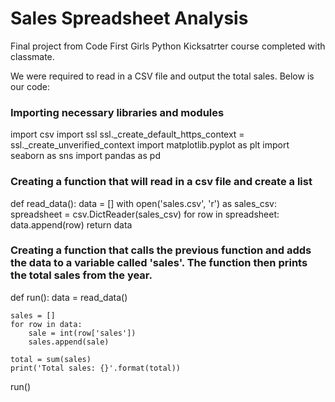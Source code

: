 # Sales Spreadsheet Analysis
Final project from Code First Girls Python Kicksatrter course completed with classmate.

We were required to read in a CSV file and output the total sales. Below is our code:
### Importing necessary libraries and modules
import csv
import ssl
ssl._create_default_https_context = ssl._create_unverified_context
import matplotlib.pyplot as plt
import seaborn as sns
import pandas as pd

### Creating a function that will read in a csv file and create a list
def read_data():
    data = []
    with open('sales.csv', 'r') as sales_csv:
        spreadsheet = csv.DictReader(sales_csv)
        for row in spreadsheet:
            data.append(row)
    return data

### Creating a function that calls the previous function and adds the data to a variable called 'sales'. The function then prints the total sales from the year.
def run():
    data = read_data()

    sales = []
    for row in data:
        sale = int(row['sales'])
        sales.append(sale)

    total = sum(sales)
    print('Total sales: {}'.format(total))


run()
